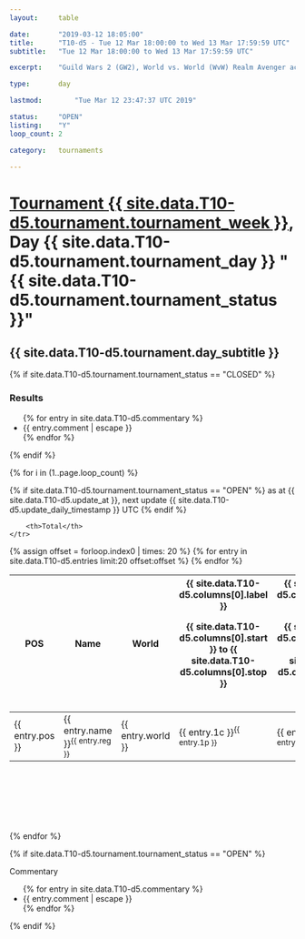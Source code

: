 ```yaml
---
layout: 	table

date: 		"2019-03-12 18:05:00"
title: 		"T10-d5 - Tue 12 Mar 18:00:00 to Wed 13 Mar 17:59:59 UTC"
subtitle: 	"Tue 12 Mar 18:00:00 to Wed 13 Mar 17:59:59 UTC"

excerpt:    "Guild Wars 2 (GW2), World vs. World (WvW) Realm Avenger achivement Tournament. \"Every Kill Counts\""

type:       day

lastmod: 		"Tue Mar 12 23:47:37 UTC 2019"

status:     "OPEN"
listing:    "Y"
loop_count: 2

category: 	tournaments

---
```

<div class="table_header">
    <h1><a href="{{ site.data.T10-d5.tournament.week_url }}">Tournament {{ site.data.T10-d5.tournament.tournament_week }}</a>, Day {{ site.data.T10-d5.tournament.tournament_day }} "{{ site.data.T10-d5.tournament.tournament_status }}"</h1>
    <h2>{{ site.data.T10-d5.tournament.day_subtitle }}</h2> 
</div>

{% if site.data.T10-d5.tournament.tournament_status == "CLOSED" %} 
<div class="commentary">
  <h3>Results</h3>
  <ul>
    {% for entry in site.data.T10-d5.commentary %}
    <li class="commentary_list">{{ entry.comment | escape }}</li>
    {% endfor %}
  </ul>
</div>
{% endif %}


{% for i in (1..page.loop_count) %}

{% if site.data.T10-d5.tournament.tournament_status == "OPEN" %} 
<span class="table_nextupdate">as at {{ site.data.T10-d5.update_at }}, next update {{ site.data.T10-d5.update_daily_timestamp }} UTC</span> 
{% endif %}

<table class="day_table">
  <colgroup>
    <col style="width:18px">
    <col style="width:55px">
    <col style="width:55px">
    <col style="width:12px">
    <col style="width:12px">
    <col style="width:12px">
    <col style="width:12px">
    <col style="width:12px">
    <col style="width:12px">
    <col style="width:12px">
    <col style="width:12px">
    <col style="width:12px">
    <col style="width:12px">
    <col style="width:12px">
    <col style="width:12px">
    <col style="width:12px">
    <col style="width:12px">
    <col style="width:12px">
    <col style="width:12px">
    <col style="width:12px">
    <col style="width:12px">
    <col style="width:12px">
    <col style="width:12px">
    <col style="width:12px">
    <col style="width:12px">
    <col style="width:12px">
    <col style="width:12px">
    <col style="width:18px">
  </colgroup>  
  <thead>
    <tr>
        <th>POS</th>
        <th class="AlignLeft">Name</th>
        <th class="AlignLeft">World</th>

<th><div class="label">{{ site.data.T10-d5.columns[0].label }}<p class="onhover">{{ site.data.T10-d5.columns[0].start }} to {{ site.data.T10-d5.columns[0].stop }}</p></div>​</th>
<th><div class="label">{{ site.data.T10-d5.columns[1].label }}<p class="onhover">{{ site.data.T10-d5.columns[1].start }} to {{ site.data.T10-d5.columns[1].stop }}</p></div>​</th>
<th><div class="label">{{ site.data.T10-d5.columns[2].label }}<p class="onhover">{{ site.data.T10-d5.columns[2].start }} to {{ site.data.T10-d5.columns[2].stop }}</p></div>​</th>
<th><div class="label">{{ site.data.T10-d5.columns[3].label }}<p class="onhover">{{ site.data.T10-d5.columns[3].start }} to {{ site.data.T10-d5.columns[3].stop }}</p></div>​</th>
<th><div class="label">{{ site.data.T10-d5.columns[4].label }}<p class="onhover">{{ site.data.T10-d5.columns[4].start }} to {{ site.data.T10-d5.columns[4].stop }}</p></div>​</th>
<th><div class="label">{{ site.data.T10-d5.columns[5].label }}<p class="onhover">{{ site.data.T10-d5.columns[5].start }} to {{ site.data.T10-d5.columns[5].stop }}</p></div>​</th>
<th><div class="label">{{ site.data.T10-d5.columns[6].label }}<p class="onhover">{{ site.data.T10-d5.columns[6].start }} to {{ site.data.T10-d5.columns[6].stop }}</p></div>​</th>
<th><div class="label">{{ site.data.T10-d5.columns[7].label }}<p class="onhover">{{ site.data.T10-d5.columns[7].start }} to {{ site.data.T10-d5.columns[7].stop }}</p></div>​</th>
<th><div class="label">{{ site.data.T10-d5.columns[8].label }}<p class="onhover">{{ site.data.T10-d5.columns[8].start }} to {{ site.data.T10-d5.columns[8].stop }}</p></div>​</th>
<th><div class="label">{{ site.data.T10-d5.columns[9].label }}<p class="onhover">{{ site.data.T10-d5.columns[9].start }} to {{ site.data.T10-d5.columns[9].stop }}</p></div>​</th>
<th><div class="label">{{ site.data.T10-d5.columns[10].label }}<p class="onhover">{{ site.data.T10-d5.columns[10].start }} to {{ site.data.T10-d5.columns[10].stop }}</p></div>​</th>

<th><div class="label">{{ site.data.T10-d5.columns[11].label }}<p class="onhover">{{ site.data.T10-d5.columns[11].start }} to {{ site.data.T10-d5.columns[11].stop }}</p></div>​</th>
<th><div class="label">{{ site.data.T10-d5.columns[12].label }}<p class="onhover">{{ site.data.T10-d5.columns[12].start }} to {{ site.data.T10-d5.columns[12].stop }}</p></div>​</th>
<th><div class="label">{{ site.data.T10-d5.columns[13].label }}<p class="onhover">{{ site.data.T10-d5.columns[13].start }} to {{ site.data.T10-d5.columns[13].stop }}</p></div>​</th>
<th><div class="label">{{ site.data.T10-d5.columns[14].label }}<p class="onhover">{{ site.data.T10-d5.columns[14].start }} to {{ site.data.T10-d5.columns[14].stop }}</p></div>​</th>
<th><div class="label">{{ site.data.T10-d5.columns[15].label }}<p class="onhover">{{ site.data.T10-d5.columns[15].start }} to {{ site.data.T10-d5.columns[15].stop }}</p></div>​</th>
<th><div class="label">{{ site.data.T10-d5.columns[16].label }}<p class="onhover">{{ site.data.T10-d5.columns[16].start }} to {{ site.data.T10-d5.columns[16].stop }}</p></div>​</th>
<th><div class="label">{{ site.data.T10-d5.columns[17].label }}<p class="onhover">{{ site.data.T10-d5.columns[17].start }} to {{ site.data.T10-d5.columns[17].stop }}</p></div>​</th>
<th><div class="label">{{ site.data.T10-d5.columns[18].label }}<p class="onhover">{{ site.data.T10-d5.columns[18].start }} to {{ site.data.T10-d5.columns[18].stop }}</p></div>​</th>
<th><div class="label">{{ site.data.T10-d5.columns[19].label }}<p class="onhover">{{ site.data.T10-d5.columns[19].start }} to {{ site.data.T10-d5.columns[19].stop }}</p></div>​</th>
<th><div class="label">{{ site.data.T10-d5.columns[20].label }}<p class="onhover">{{ site.data.T10-d5.columns[20].start }} to {{ site.data.T10-d5.columns[20].stop }}</p></div>​</th>

<th><div class="label">{{ site.data.T10-d5.columns[21].label }}<p class="onhover">{{ site.data.T10-d5.columns[21].start }} to {{ site.data.T10-d5.columns[21].stop }}</p></div>​</th>
<th><div class="label">{{ site.data.T10-d5.columns[22].label }}<p class="onhover">{{ site.data.T10-d5.columns[22].start }} to {{ site.data.T10-d5.columns[22].stop }}</p></div>​</th>
<th><div class="label">{{ site.data.T10-d5.columns[23].label }}<p class="onhover">{{ site.data.T10-d5.columns[23].start }} to {{ site.data.T10-d5.columns[23].stop }}</p></div>​</th>

        <th>Total</th>
    </tr>
  </thead>
  {% assign offset = forloop.index0 | times: 20 %}
<tbody>
{% for entry in site.data.T10-d5.entries limit:20 offset:offset %}
  <tr>
    <td class="pl{{ entry.pos }}">{{ entry.pos }}</td>
    <td class="AlignLeft">{{ entry.name }}<sup>{{ entry.reg }}</sup></td>
    <td class="AlignLeft">{{ entry.world }}</td>
    <td class="pl{{ entry.1p }}">{{ entry.1c }}<sup>{{ entry.1p }}</sup></td>
    <td class="pl{{ entry.2p }}">{{ entry.2c }}<sup>{{ entry.2p }}</sup></td>
    <td class="pl{{ entry.3p }}">{{ entry.3c }}<sup>{{ entry.3p }}</sup></td>
    <td class="pl{{ entry.4p }}">{{ entry.4c }}<sup>{{ entry.4p }}</sup></td>
    <td class="pl{{ entry.5p }}">{{ entry.5c }}<sup>{{ entry.5p }}</sup></td>
    <td class="pl{{ entry.6p }}">{{ entry.6c }}<sup>{{ entry.6p }}</sup></td>
    <td class="pl{{ entry.7p }}">{{ entry.7c }}<sup>{{ entry.7p }}</sup></td>
    <td class="pl{{ entry.8p }}">{{ entry.8c }}<sup>{{ entry.8p }}</sup></td>
    <td class="pl{{ entry.9p }}">{{ entry.9c }}<sup>{{ entry.9p }}</sup></td>
    <td class="pl{{ entry.10p }}">{{ entry.10c }}<sup>{{ entry.10p }}</sup></td>
    <td class="pl{{ entry.11p }}">{{ entry.11c }}<sup>{{ entry.11p }}</sup></td>
    <td class="pl{{ entry.12p }}">{{ entry.12c }}<sup>{{ entry.12p }}</sup></td>
    <td class="pl{{ entry.13p }}">{{ entry.13c }}<sup>{{ entry.13p }}</sup></td>
    <td class="pl{{ entry.14p }}">{{ entry.14c }}<sup>{{ entry.14p }}</sup></td>
    <td class="pl{{ entry.15p }}">{{ entry.15c }}<sup>{{ entry.15p }}</sup></td>
    <td class="pl{{ entry.16p }}">{{ entry.16c }}<sup>{{ entry.16p }}</sup></td>
    <td class="pl{{ entry.17p }}">{{ entry.17c }}<sup>{{ entry.17p }}</sup></td>
    <td class="pl{{ entry.18p }}">{{ entry.18c }}<sup>{{ entry.18p }}</sup></td>
    <td class="pl{{ entry.19p }}">{{ entry.19c }}<sup>{{ entry.19p }}</sup></td>
    <td class="pl{{ entry.20p }}">{{ entry.20c }}<sup>{{ entry.20p }}</sup></td>
    <td class="pl{{ entry.21p }}">{{ entry.21c }}<sup>{{ entry.21p }}</sup></td>
    <td class="pl{{ entry.22p }}">{{ entry.22c }}<sup>{{ entry.22p }}</sup></td>
    <td class="pl{{ entry.23p }}">{{ entry.23c }}<sup>{{ entry.23p }}</sup></td>
    <td class="pl{{ entry.24p }}">{{ entry.24c }}<sup>{{ entry.24p }}</sup></td>
    <td>{{ entry.total }}</td>
  </tr>
{% endfor %}  
</tbody>
</table>
<div class="leaderboard">
  <script async src="//pagead2.googlesyndication.com/pagead/js/adsbygoogle.js"></script>
  <!-- 728x90 -->
  <ins class="adsbygoogle"
       style="display:inline-block;width:728px;height:90px"
       data-ad-client="ca-pub-3274917281288240"
       data-ad-slot="3870538733"></ins>
  <script>
  (adsbygoogle = window.adsbygoogle || []).push({});
  </script>    
</div>
<br />
{% endfor %}

{% if site.data.T10-d5.tournament.tournament_status == "OPEN" %} 
<div class="commentary">
  <span class="commentary_title">Commentary</span>
  <ul>
    {% for entry in site.data.T10-d5.commentary %}
    <li class="commentary_list">{{ entry.comment | escape }}</li>
    {% endfor %}
  </ul>
</div>
{% endif %}


